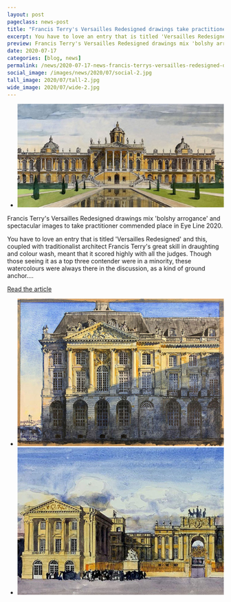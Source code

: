 ```yaml
---
layout: post
pageclass: news-post
title: "Francis Terry's Versailles Redesigned drawings take practitioner commended place in Eye Line 2020"
excerpt: You have to love an entry that is titled 'Versailles Redesigned' and this, coupled with traditionalist architect Francis Terry's great skill in draughting and colour wash, meant that it scored highly with all the judges.
preview: Francis Terry's Versailles Redesigned drawings mix 'bolshy arrogance' and spectacular images to take practitioner commended place in Eye Line 2020
date: 2020-07-17
categories: [blog, news]
permalink: /news/2020-07-17-news-francis-terrys-versailles-redesigned-drawings/
social_image: /images/news/2020/07/social-2.jpg
tall_image: 2020/07/tall-2.jpg
wide_image: 2020/07/wide-2.jpg
---
```


<ul class="list">
	<li class="full">
		<a class="fancybox" rel="group" href="/images/news/2020/07/03.jpg">
			<img src="/images/news/2020/07/thumbs/03.jpg" alt="{{ post.title }}" />
		</a>
	</li>
</ul>

Francis Terry's Versailles Redesigned drawings mix 'bolshy arrogance' and spectacular images to take practitioner commended place in Eye Line 2020.

You have to love an entry that is titled 'Versailles Redesigned' and this, coupled with traditionalist architect Francis Terry's great skill in draughting and colour wash, meant that it scored highly with all the judges. Though those seeing it as a top three contender were in a minority, these watercolours were always there in the discussion, as a kind of ground anchor....

<a href="https://www.ribaj.com/culture/eye-line-practitioner-commendation-francis-terry-redesigned-versailles" rel="nofollow noopener noreferrer" target="_blank">Read the article</a>

<ul class="list">
	<li class="half">
		<a class="fancybox" rel="group" href="/images/news/2020/07/04.jpg">
			<img src="/images/news/2020/07/thumbs/04.jpg" alt="{{ post.title }}" />
		</a>
	</li>
	<li class="half">
		<a class="fancybox" rel="group" href="/images/news/2020/07/05jpg">
			<img src="/images/news/2020/07/thumbs/05.jpg" alt="{{ post.title }}" />
		</a>
	</li>
</ul>

